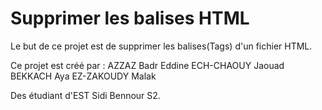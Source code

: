 # Supprimer les balises HTML
Le but de ce projet est de supprimer les balises(Tags) d'un fichier HTML.

Ce projet est créé par :
AZZAZ Badr Eddine
ECH-CHAOUY Jaouad
BEKKACH Aya
EZ-ZAKOUDY Malak

Des étudiant d'EST Sidi Bennour S2.
